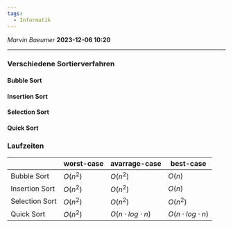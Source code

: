 ```yaml
---
tags:
  - Informatik
---
```

*Marvin Baeumer* **2023-12-06 10:20**

---
### Verschiedene Sortierverfahren
#### Bubble Sort
#### Insertion Sort
#### Selection Sort
#### Quick Sort
### Laufzeiten
|                | worst-case | avarrage-case | best-case |
| -------------- | ---------- | ------------- | --------- |
| Bubble Sort    | $O(n^2)$           | $O(n^2)$              | $O(n)$          |
| Insertion Sort | $O(n^2)$           | $O(n^2)$              | $O(n)$          |
| Selection Sort | $O(n^2)$           | $O(n^2)$              | $O(n^2)$          |
| Quick Sort               | $O(n^2)$           | $O(n \cdot log \cdot n)$              | $O(n \cdot log \cdot n)$          |
